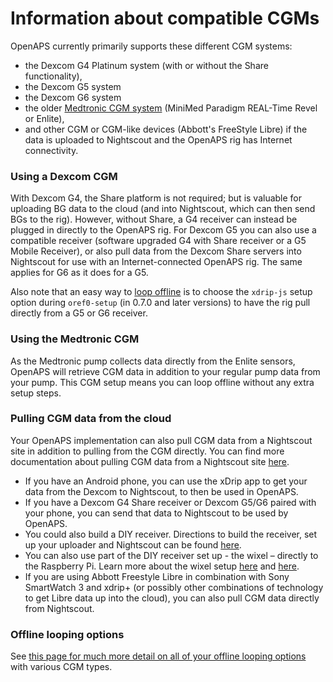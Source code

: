 # Information about compatible CGMs
OpenAPS currently primarily supports these different CGM systems: 
* the Dexcom G4 Platinum system (with or without the Share functionality), 
* the Dexcom G5 system
* the Dexcom G6 system
* the older [Medtronic CGM system](https://www.medtronicdiabetes.com/treatments/continuous-glucose-monitoring) (MiniMed Paradigm REAL-Time Revel or Enlite),  
* and other CGM or CGM-like devices (Abbott's FreeStyle Libre) if the data is uploaded to Nightscout and the OpenAPS rig has Internet connectivity.

### Using a Dexcom CGM

With Dexcom G4, the Share platform is not required; but is valuable for uploading BG data to the cloud (and into Nightscout, which can then send BGs to the rig). However, without Share, a G4 receiver can instead be plugged in directly to the OpenAPS rig. For Dexcom G5 you can also use a compatible receiver (software upgraded G4 with Share receiver or a G5 Mobile Receiver), or also pull data from the Dexcom Share servers into Nightscout for use with an Internet-connected OpenAPS rig. The same applies for G6 as it does for a G5. 

Also note that an easy way to [loop offline](<../Customize-Iterate/offline-looping-and-monitoring#c-send-g5-or-g6-bgs-direct-to-rig-xdrip-js-lookout-logger>) is to choose the `xdrip-js` setup option during `oref0-setup` (in 0.7.0 and later versions) to have the rig pull directly from a G5 or G6 receiver. 

### Using the Medtronic CGM

As the Medtronic pump collects data directly from the Enlite sensors, OpenAPS will retrieve CGM data in addition to your regular pump data from your pump. This CGM setup means you can loop offline without any extra setup steps.

### Pulling CGM data from the cloud

Your OpenAPS implementation can also pull CGM data from a Nightscout site in addition to pulling from the CGM directly. You can find more documentation about pulling CGM data from a Nightscout site [here](<../While You Wait For Gear/nightscout-setup>).
  
* If you have an Android phone, you can use the xDrip app to get your data from the Dexcom to Nightscout, to then be used in OpenAPS.
* If you have a Dexcom G4 Share receiver or Dexcom G5/G6 paired with your phone, you can send that data to Nightscout to be used by OpenAPS.
* You could also build a DIY receiver. Directions to build the receiver, set up your uploader and Nightscout can be found [here](http://www.nightscout.info/wiki/nightscout-with-xdrip-wireless-bridge).
* You can also use part of the DIY receiver set up - the wixel – directly to the Raspberry Pi. Learn more about the wixel setup [here](https://github.com/jamorham/python-usb-wixel-xdrip) and [here](https://github.com/ochenmiller/wixelpi_uploader).
* If you are using Abbott Freestyle Libre in combination with Sony SmartWatch 3 and xdrip+ (or possibly other combinations of technology to get Libre data up into the cloud), you can also pull CGM data directly from Nightscout.

### Offline looping options

See [this page for much more detail on all of your offline looping options](<../Customize-Iterate/offline-looping-and-monitoring>) with various CGM types. 
